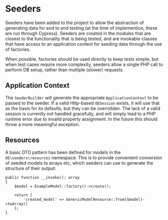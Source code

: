 # Seeders

Seeders have been added to the project to allow the abstraction of generating data for end to end testing (at the time of implemention, these are run through Cypress). Seeders are created in the modules that are closest to the functionality that is being tested, and are invokable classes that have access to an application context for seeding data through the use of factories.

When possible, factories should be used directly to keep tests simple, but when test cases require more complexity, seeders allow a single PHP call to perform DB setup, rather than multiple (slower) requests.

## Application Context

The `SeederBuilder` will generate the appropriate `ApplicationContext` to be passed to the seeder. If a valid Http-based `OESession` exists, it will use that as the basis for its defaults, but they can be overridden. The lack of a valid session is currently not handled gracefully, and will simply lead to a PHP runtime error due to invalid property assignment. In the future this should throw a more meaningful exception.

## Resources

A basic DTO pattern has been defined for models in the `OE\seeders\resources` namespace. This is to provide convenient conversion of seeded models to arrays etc, which seeders can use to generate the structure of their output:

```
public function __invoke(): array
{
    $model = ExampleModel::factory()->create();

    return [
        'created_model' => GenericModelResource::from($model)->toArray()
    ];
}
```